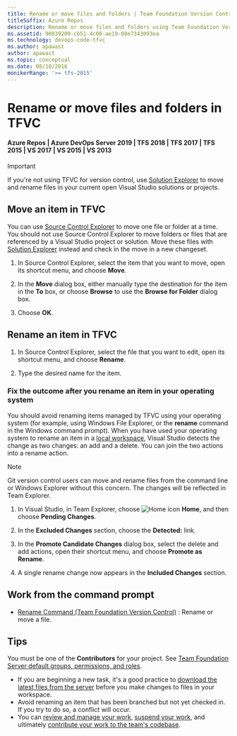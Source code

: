 ```yaml
---
title: Rename or move files and folders | Team Foundation Version Control 
titleSuffix: Azure Repos
description: Rename or move files and folders using Team Foundation Version Control (TFVC) commands
ms.assetid: 90839209-cb51-4c00-ae19-08e7343093ea
ms.technology: devops-code-tfvc
ms.author: apawast
author: apawast
ms.topic: conceptual
ms.date: 08/10/2016
monikerRange: '>= tfs-2015'
---
```


# Rename or move files and folders in TFVC

#### Azure Repos | Azure DevOps Server 2019 | TFS 2018 | TFS 2017 | TFS 2015 | VS 2017 | VS 2015 | VS 2013

> [!IMPORTANT]
> If you're not using TFVC for version control, use [Solution Explorer](/visualstudio/ide/solutions-and-projects-in-visual-studio#solution-explorer) to
> move and rename files in your current open Visual Studio solutions or projects.

## Move an item in TFVC

You can use [Source Control Explorer](use-source-control-explorer-manage-files-under-version-control.md) to move one file or folder at a time.
You should not use Source Control Explorer to move folders or files that are referenced by a Visual Studio project or solution.
Move these files with [Solution Explorer](/visualstudio/ide/solutions-and-projects-in-visual-studio#solution-explorer) instead and check in the move in a new changeset.

1.  In Source Control Explorer, select the item that you want to move, open its shortcut menu, and choose **Move**.

2.  In the **Move** dialog box, either manually type the destination for the item in the **To** box, or choose **Browse** to use the **Browse for Folder** dialog box.

3.  Choose **OK**.

## Rename an item in TFVC

1.  In Source Control Explorer, select the file that you want to edit, open its shortcut menu, and choose **Rename**.

2.  Type the desired name for the item.

### Fix the outcome after you rename an item in your operating system

You should avoid renaming items managed by TFVC using your operating system (for example, using Windows File Explorer, or the **rename** command in the Windows command prompt). When you have used your operating system to rename an item in a [local workspace](decide-between-using-local-server-workspace.md), Visual Studio detects the change as two changes: an add and a delete. You can join the two actions into a rename action.

> [!NOTE]
> Git version control users can move and rename files from the command line or Windows Explorer without this concern. The changes will be reflected in Team Explorer.

1.  In Visual Studio, in Team Explorer, choose ![Home icon](media/rename-move-files-folders/IC547418.png) **Home**, and then choose **Pending Changes**.

2.  In the **Excluded Changes** section, choose the **Detected:** link.

3.  In the **Promote Candidate Changes** dialog box, select the delete and add actions, open their shortcut menu, and choose **Promote as Rename**.

4.  A single rename change now appears in the **Included Changes** section.

## Work from the command prompt

* [Rename Command (Team Foundation Version Control)](rename-command-team-foundation-version-control.md) : Rename or move a file.

## Tips

You must be one of the **Contributors** for your project. See [Team Foundation Server default groups, permissions, and roles](https://msdn.microsoft.com/library/ms253077).

* If you are beginning a new task, it's a good practice to [download the latest files from the server](download-get-files-from-server.md) before you make changes to files in your workspace.
* Avoid renaming an item that has been branched but not yet checked in. If you try to do so, a conflict will occur.
* You can [review and manage your work](develop-code-manage-pending-changes.md), [suspend your work](suspend-your-work-manage-your-shelvesets.md), and ultimately [contribute your work to the team's codebase](check-your-work-team-codebase.md).

